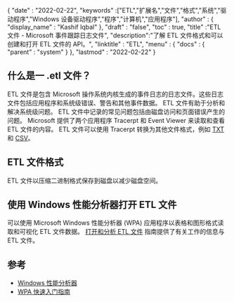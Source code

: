 {
  "date" : "2022-02-22",
  "keywords" :["ETL","扩展名","文件","格式","系统","驱动程序","Windows 设备驱动程序","程序","计算机","应用程序"],
  "author" : {
    "display_name" : "Kashif Iqbal"
},
  "draft" : "false",
  "toc" : true,
  "title" :"ETL 文件 - Microsoft 事件跟踪日志文件",
  "description":"了解 ETL 文件格式和可以创建和打开 ETL 文件的 API。",
  "linktitle" : "ETL",
  "menu" : {
    "docs" : {
      "parent" : "system"
}
},
  "lastmod" : "2022-02-22"
}

## 什么是一 .etl 文件？

ETL 文件是包含 Microsoft 操作系统内核生成的事件日志的日志文件。这些日志文件包括应用程序和系统级错误、警告和其他事件数据。 ETL 文件有助于分析和解决系统级问题。 ETL 文件中记录的常见问题包括由磁盘访问和页面错误产生的问题。 Microsoft 提供了两个应用程序 Tracerpt 和 Event Viewer 来读取和查看 ETL 文件的内容。 ETL 文件可以使用 Tracerpt 转换为其他文件格式，例如 [TXT](/zh/word-processing/txt/) 和 [CSV](/zh/spreadsheet/csv/)。

## ETL 文件格式

ETL 文件以压缩二进制格式保存到磁盘以减少磁盘空间。

## 使用 Windows 性能分析器打开 ETL 文件

可以使用 Microsoft Windows 性能分析器 (WPA) 应用程序以表格和图形格式读取和可视化 ETL 文件数据。 [打开和分析 ETL 文件](https://learn.microsoft.com/en-us/windows-hardware/test/wpt/opening-and-analyzing-etl-files-in-wpa) 指南提供了有关工作的信息与 ETL 文件。

## 参考

* [Windows 性能分析器](https://learn.microsoft.com/en-us/windows-hardware/test/wpt/getting-started--windows-performance-analyzer--wpa-)
* [WPA 快速入门指南](https://learn.microsoft.com/en-us/windows-hardware/test/wpt/wpa-quick-start-guide)

